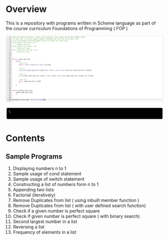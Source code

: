 # Overview

This is a repository with programs written in Scheme language as part of the course curriculum Foundations of Programming ( FOP )

![alt text](./assets/Screenshot%202023-08-27%20at%2012.22.39%20PM.png)

![alt text](./assets/Screenshot%202023-08-26%20at%2011.04.06%20AM.png)

# Contents

## Sample Programs

1. Displaying numbers n to 1
2. Sample usage of cond statement
3. Sample usage of switch statement
4. Constructing a list of numbers form n to 1
5. Appending two lists
6. Factorial (iteratively)
7. Remove Duplicates from list ( using inbuilt member function )
8. Remove Duplicates from list ( with user defined search function)
9. Check if a given number is perfect square
10. Check if given number is perfect square ( with binary search)
11. Second largest number in a list
12. Reversing a list
13. Frequency of elements in a list
